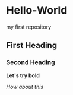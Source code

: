 # Hello-World
my first repository
## First Heading
### Second Heading
**Let's try bold**

*How about this*
